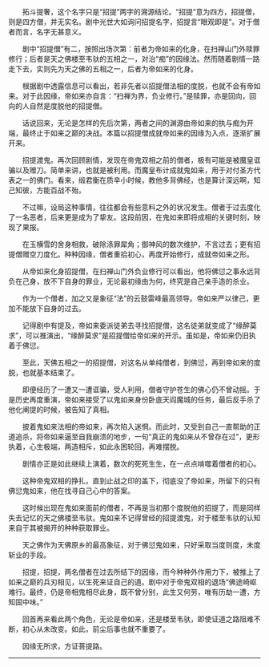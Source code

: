 <!--
  =====<< 卍 · Copyright · 卍 >>=====
  FileName: 002.md
  Directory: Puppetry
  Author: Lokavit
  Birthtime: 2014/4/18 23:45:41
  -----
  Mtime: 2023/5/14 23:51:21
  WordCount: 0
  -----
  Copyright © 1911 - 2023 Lokavit
      卍 · 小僧過境　衆生甦醒 · 卍
  =====<< 卍 · Description · 卍 >>=====

-->

　　拓斗提奢，这个名字只是“招提”两字的溯源结论。“招提”意为四方，招提僧，则是四方僧，并无实名。剧中光世大如询问招提名字，招提言“眼观即是”。对于僧者而言，名字无甚意义。

　　剧中“招提僧”有二，按照出场次第：前者为帝如来的化身，在扫禅山门外赎罪修行；后者是天之佛楼至韦驮的五相之一，对治“痴”的因缘法。然而随着剧情一路走下去，实则先为天之佛的五相之一，后者为帝如来的化身。

　　根据剧中透露信息可以看出，若非先者以招提僧法相的度脱，也就不会有帝如来。对于此因缘，帝如来亦自言：“扫禅为界，负业修行。”是赎罪，亦是回向，回向的人自然是度脱他的招提僧。

　　话说回来，无论是怎样的先后次第，两者之间的渊源由帝如来的执与痴为开端，最终止于如来之巅的决战。本篇以招提僧成就帝如来的因缘为入点，逐渐扩展开来。

　　招提渡鬼。再次回顾剧情，发现在帝鬼双相之前的僧者，极有可能是被魔皇诓骗以及赠刀。简单来讲，也就是被利用。而魔皇布计成就鬼如来，用于对付圣方代表之一的佛门。看来，缎君衡在质辛小时候，教他多背佛经，也是算计深远啊，知己知彼，方能百战不殆。

　　不过嘛，设局这种事情，往往都会有些意料之外的状况发生。僧者于过去度化了一名恶者，后来更是成为了挚友。这段前因，在鬼如来即将成相的关键时刻，映现了果报。

　　在玉横雪的舍身相救，破除涤罪犀角；御神风的数次维护，不言过去；更有招提僧赠空刀度化。种种因缘，僧者重拾初心，再度开始修行，成就帝如来之形。

　　从帝如来化身招提僧，在扫禅山门外负业修行可以看出，他将佛愆之事永远背负在己身，放不下自身的罪业，无论最初缘由为何，终究是自己亲手造的杀业。

　　作为一个僧者，加之又是象征“法”的云鼓雷峰最高领导。帝如来严以律己，更加不能放下自身的过去。

　　记得剧中有提及，帝如来委派徒弟去寻找招提僧，这名徒弟就变成了“缘醉莫求”，可以推演出，“缘醉莫求”是招提僧给帝如来的开示。虽如是，帝如来仍旧执着于佛愆。

　　至此，天佛五相之一的招提僧，对这名从单纯僧者，到佛愆，再到帝如来的度脱，也就基本结束了。

　　即便经历了一遭又一遭诓骗，受人利用，僧者守护苍生的佛心仍不曾动摇。于是历史再度重演，帝如来接受了以鬼如来身份卧底天阎魔城的任务，最后反手杀了他化阐提的时候，被告知了真相。

　　披着鬼如来法相的帝如来，再次陷入迷惘。而此时，又受到自己一直帮助的正道追杀，将帝如来逼至自我崩溃的地步，一句“真正的鬼如来从不曾存在过”，更形执着，心生极端，两造相斥，如此永困轮回，再难摆脱。

　　剧情亦正是如此继续上演着，数次的死死生生，在一点点啃噬着僧者的初心。

　　这种帝鬼双相的挣扎，直到止战之印的盖下，彻底没了帝如来，所留下的只有佛愆鬼如来，他在找寻自己心中的答案。

　　这时候出现在鬼如来面前的僧者，不再是当初那个度脱他的招提了，而是同样失去记忆的天之佛楼至韦驮。鬼如来不记得曾经的招提渡鬼，对于楼至韦驮的认知来自于其被揭开的种种获取罪业。

　　天之佛作为天佛原乡的最高象征，对于佛愆鬼如来，只好采取当度则度，未度斩业的手段。

　　招提，招提，两名僧者在过去所结下的因缘，而今种种外作用力下，被推上了如来之巅的兵刃相见，以生死来证自己的道。剧中对于帝鬼双相的退场“佛途崎岖难行。最终，仍是帝相鬼相尽此身，既不曾分别，此生又何劳，唯有历劫一遭，方知固中味。”

　　回首再来看此两个角色，无论是帝如来，还是楼至韦驮，即使证道之路阻难不断，初心从未改变。如此，前尘后事也就不重要了。

　　因缘无所求，方证菩提路。

---
